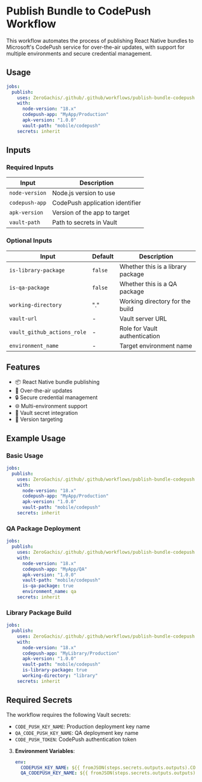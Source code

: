 # Publish Bundle to CodePush Workflow

This workflow automates the process of publishing React Native bundles to Microsoft's CodePush service for over-the-air updates, with support for multiple environments and secure credential management.

## Usage

```yaml
jobs:
  publish:
    uses: ZeroGachis/.github/.github/workflows/publish-bundle-codepush.yml@v4
    with:
      node-version: "18.x"
      codepush-app: "MyApp/Production"
      apk-version: "1.0.0"
      vault-path: "mobile/codepush"
    secrets: inherit
```

## Inputs

### Required Inputs

| Input          | Description                     |
| -------------- | ------------------------------- |
| `node-version` | Node.js version to use          |
| `codepush-app` | CodePush application identifier |
| `apk-version`  | Version of the app to target    |
| `vault-path`   | Path to secrets in Vault        |

### Optional Inputs

| Input                       | Default | Description                       |
| --------------------------- | ------- | --------------------------------- |
| `is-library-package`        | `false` | Whether this is a library package |
| `is-qa-package`             | `false` | Whether this is a QA package      |
| `working-directory`         | "."     | Working directory for the build   |
| `vault-url`                 | -       | Vault server URL                  |
| `vault_github_actions_role` | -       | Role for Vault authentication     |
| `environment_name`          | -       | Target environment name           |

## Features

- 📦 React Native bundle publishing
- 🔄 Over-the-air updates
- 🔒 Secure credential management
- 🌐 Multi-environment support
- 🔑 Vault secret integration
- 📱 Version targeting

## Example Usage

### Basic Usage

```yaml
jobs:
  publish:
    uses: ZeroGachis/.github/.github/workflows/publish-bundle-codepush.yml@v4
    with:
      node-version: "18.x"
      codepush-app: "MyApp/Production"
      apk-version: "1.0.0"
      vault-path: "mobile/codepush"
    secrets: inherit
```

### QA Package Deployment

```yaml
jobs:
  publish:
    uses: ZeroGachis/.github/.github/workflows/publish-bundle-codepush.yml@v4
    with:
      node-version: "18.x"
      codepush-app: "MyApp/QA"
      apk-version: "1.0.0"
      vault-path: "mobile/codepush"
      is-qa-package: true
      environment_name: qa
    secrets: inherit
```

### Library Package Build

```yaml
jobs:
  publish:
    uses: ZeroGachis/.github/.github/workflows/publish-bundle-codepush.yml@v4
    with:
      node-version: "18.x"
      codepush-app: "MyLibrary/Production"
      apk-version: "1.0.0"
      vault-path: "mobile/codepush"
      is-library-package: true
      working-directory: "library"
    secrets: inherit
```

## Required Secrets

The workflow requires the following Vault secrets:

- `CODE_PUSH_KEY_NAME`: Production deployment key name
- `QA_CODE_PUSH_KEY_NAME`: QA deployment key name
- `CODE_PUSH_TOKEN`: CodePush authentication token

3. **Environment Variables**:
   ```yaml
   env:
     CODEPUSH_KEY_NAME: ${{ fromJSON(steps.secrets.outputs.outputs).CODE_PUSH_KEY_NAME }}
     QA_CODEPUSH_KEY_NAME: ${{ fromJSON(steps.secrets.outputs.outputs).QA_CODE_PUSH_KEY_NAME }}
   ```
